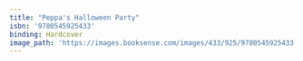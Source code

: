 ```yaml
---
title: "Peppa's Halloween Party"
isbn: '9780545925433'
binding: Hardcover
image_path: 'https://images.booksense.com/images/433/925/9780545925433.jpg'
---
```




